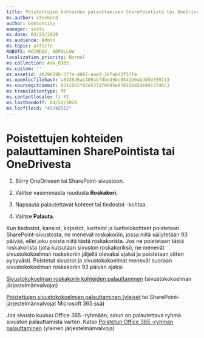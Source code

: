 ```yaml
---
title: Poistettujen kohteiden palauttaminen SharePointista tai OneDrivesta
ms.author: stevhord
author: bentoncity
manager: scotv
ms.date: 04/21/2020
ms.audience: Admin
ms.topic: article
ROBOTS: NOINDEX, NOFOLLOW
localization_priority: Normal
ms.collection: Adm_O365
ms.custom: ''
ms.assetid: ab29939b-37fe-4007-aae3-26fa6d2f57fa
ms.openlocfilehash: a8438d6ac489abfdbe49bc8541b9abdd5e799713
ms.sourcegitcommit: 631cbb5f03e5371f0995e976536d24e9d13746c3
ms.translationtype: MT
ms.contentlocale: fi-FI
ms.lasthandoff: 04/22/2020
ms.locfileid: "43742512"
---
```

# <a name="restore-deleted-items-from-sharepoint-or-onedrive"></a>Poistettujen kohteiden palauttaminen SharePointista tai OneDrivesta

1. Siirry OneDriveen tai SharePoint-sivustoon.
    
2. Valitse vasemmasta ruudusta **Roskakori.** 
    
3. Napsauta palautettavat kohteet tai tiedostot -kohtaa.
    
4. Valitse **Palauta**. 
    
Kun tiedostot, kansiot, kirjastot, luettelot ja luettelokohteet poistetaan SharePoint-sivustosta, ne menevät roskakoriin, jossa niitä säilytetään 93 päivää, ellei joku poista niitä tästä roskakorista. Jos ne poistetaan tästä roskakorista (jota kutsutaan sivuston roskakoriksi), ne menevät sivustokokoelman roskakoriin jäljellä olevaksi ajaksi ja poistetaan sitten pysyvästi. Poistetut sivustot ja sivustokokoelmat menevät suoraan sivustokokoelman roskakoriin 93 päivän ajaksi.
  
[Sivustokokoelman roskakorin kohteiden palauttaminen](https://go.microsoft.com/fwlink/?linkid=867800) (sivustokokoelman järjestelmänvalvojat) 
  
[Poistettujen sivustokokoelmien palauttaminen (yleiset](https://go.microsoft.com/fwlink/?linkid=867660) tai SharePoint-järjestelmänvalvojat Microsoft 365:ssä) 
  
Jos sivusto kuuluu Office 365 -ryhmään, sinun on palautettava ryhmä sivuston palauttamista varten. Katso [Poistetun Office 365 -ryhmän palauttaminen](https://go.microsoft.com/fwlink/?linkid=867802) (yleinen järjestelmänvalvoja) 
  

